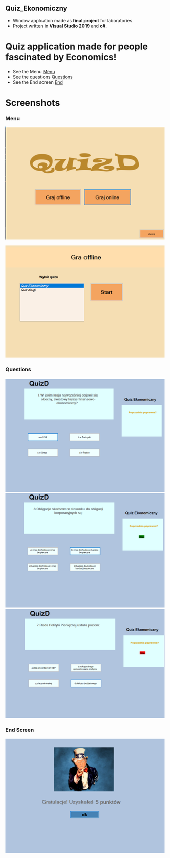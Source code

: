 ## Quiz_Ekonomiczny
* Window applcation made as **final project** for laboratories.
* Project written in **Visual Studio 2019** and **c#**.

# Quiz application made for people fascinated by Economics!

* See the Menu
[Menu](#Menu)
* See the questions
[Questions](#Questions)
* See the End screen
[End](#End)


# Screenshots
### Menu
![Menu](https://github.com/FSzczepanski/Quiz_Ekonomiczny/blob/master/Menu.png?raw=true)

![Menu2](https://github.com/FSzczepanski/Quiz_Ekonomiczny/blob/master/Menu2.png?raw=true)

### Questions
![Questions](https://github.com/FSzczepanski/Quiz_Ekonomiczny/blob/master/questions.png?raw=true)
![Questions2](https://github.com/FSzczepanski/Quiz_Ekonomiczny/blob/master/questions2.png?raw=true)
![Questions3](https://github.com/FSzczepanski/Quiz_Ekonomiczny/blob/master/questions3.png?raw=true)

### End Screen
![End](https://github.com/FSzczepanski/Quiz_Ekonomiczny/blob/master/End.png?raw=true)
